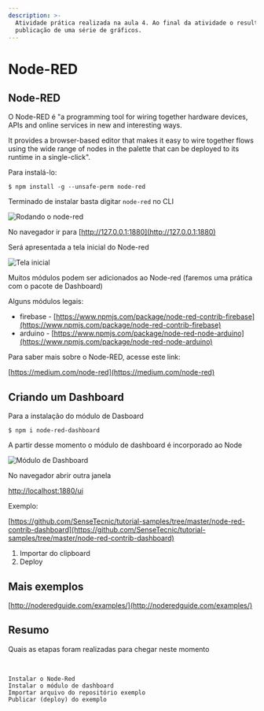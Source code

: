 ```yaml
---
description: >-
  Atividade prática realizada na aula 4. Ao final da atividade o resultado foi a
  publicação de uma série de gráficos.
---
```


# Node-RED

## Node-RED

O Node-RED é "a programming tool for wiring together hardware devices, APIs and online services in new and interesting ways.

It provides a browser-based editor that makes it easy to wire together flows using the wide range of nodes in the palette that can be deployed to its runtime in a single-click".

Para instalá-lo:

```text
$ npm install -g --unsafe-perm node-red
```

Terminado de instalar basta digitar `node-red` no CLI

![Rodando o node-red](.gitbook/assets/image%20%282%29.png)

No navegador ir para [http://127.0.0.1:1880](http://127.0.0.1:1880)

Será apresentada a tela inicial do Node-red

![Tela inicial](.gitbook/assets/image%20%281%29.png)

Muitos módulos podem ser adicionados ao Node-red \(faremos uma prática com o pacote de Dashboard\)

Alguns módulos legais:

* firebase - [https://www.npmjs.com/package/node-red-contrib-firebase](https://www.npmjs.com/package/node-red-contrib-firebase)
* arduino - [https://www.npmjs.com/package/node-red-node-arduino](https://www.npmjs.com/package/node-red-node-arduino)

Para saber mais sobre o Node-RED, acesse este link:

[https://medium.com/node-red](https://medium.com/node-red)

## Criando um Dashboard <a id="criando-um-cv"></a>

Para a instalação do módulo de Dasboard

```text
$ npm i node-red-dashboard
```

A partir desse momento o módulo de dashboard é incorporado ao Node

![M&#xF3;dulo de Dashboard](.gitbook/assets/image.png)

No navegador abrir outra janela

[http://localhost:1880/ui](http://localhost:1880/ui%20)

Exemplo:

[https://github.com/SenseTecnic/tutorial-samples/tree/master/node-red-contrib-dashboard](https://github.com/SenseTecnic/tutorial-samples/tree/master/node-red-contrib-dashboard)

1. Importar do clipboard
2. Deploy

## Mais exemplos <a id="subindo-cv"></a>

[http://noderedguide.com/examples/](http://noderedguide.com/examples/) 

## Resumo <a id="resumo"></a>

Quais as etapas foram realizadas para chegar neste momento

​

```text
Instalar o Node-Red
Instalar o módulo de dashboard
Importar arquivo do repositório exemplo
Publicar (deploy) do exemplo
```

